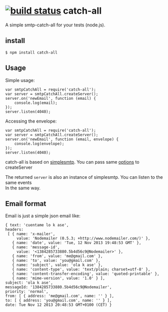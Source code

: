 [![build status](https://secure.travis-ci.org/revington/catch-all.png)](http://travis-ci.org/revington/catch-all)
catch-all
=========

A simple smtp-catch-all for your tests (node.js).  

## install

    $ npm install catch-all

## Usage

Simple usage:

    var smtpCatchAll = require('catch-all');
    var server = smtpCatchAll.createServer();
    server.on('newEmail', function (email) {
        console.log(email);
    });
    server.listen(4040);

Accessing the envelope:

    var smtpCatchAll = require('catch-all');
    var server = smtpCatchAll.createServer();
    server.on('newEmail', function (email, envelope) {
        console.log(envelope);
    });
    server.listen(4040);

catch-all is based on [simplesmtp](https://github.com/andris9/simplesmtp). You can pass same [options](https://github.com/andris9/simplesmtp#advanced-smtp-server) to createServer  

The returned `server` is also an instance of simplesmtp. You can listen to the same events  
In the same way.
## Email format

Email is just a simple json email like:

    { text: 'cuentame lo k ase',
    headers: 
     [ { name: 'x-mailer',
         value: 'Nodemailer (0.5.3; +http://www.nodemailer.com/)' },
       { name: 'date', value: 'Tue, 12 Nov 2013 19:48:53 GMT' },
       { name: 'message-id',
         value: '<1384285733880.5b4d56c9@Nodemailer>' },
       { name: 'from', value: 'me@gmail.com' },
       { name: 'to', value: 'you@gmail.com' },
       { name: 'subject', value: 'ola k ase' },
       { name: 'content-type', value: 'text/plain; charset=utf-8' },
       { name: 'content-transfer-encoding', value: 'quoted-printable' },
       { name: 'mime-version', value: '1.0' } ],
    subject: 'ola k ase',
    messageId: '1384285733880.5b4d56c9@Nodemailer',
    priority: 'normal',
    from: [ { address: 'me@gmail.com', name: '' } ],
    to: [ { address: 'you@gmail.com', name: '' } ],
    date: Tue Nov 12 2013 20:48:53 GMT+0100 (CET) }

